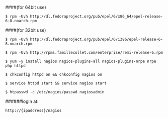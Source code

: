 ####(for 64bit use)

```$ rpm -Uvh http://dl.fedoraproject.org/pub/epel/6/x86_64/epel-release-6-8.noarch.rpm```

####(for 32bit use)

```$ rpm -Uvh http://dl.fedoraproject.org/pub/epel/6/i386/epel-release-6-8.noarch.rpm```

```$ rpm -Uvh http://rpms.famillecollet.com/enterprise/remi-release-6.rpm```


```$ yum -y install nagios nagios-plugins-all nagios-plugins-nrpe nrpe php httpd```

```$ chkconfig httpd on && chkconfig nagios on```

```$ service httpd start && service nagios start```

```$ htpasswd -c /etc/nagios/passwd nagiosadmin```

######login at:

```
http://{ipaddress}/nagios
```
